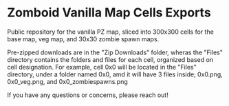 # Zomboid Vanilla Map Cells Exports
Public repository for the vanilla PZ map, sliced into 300x300 cells for the base map, veg map, and 30x30 zombie spawn maps.

Pre-zipped downloads are in the "Zip Downloads" folder, wheras the "Files" directory contains the folders and files for each cell, organized based on cell designation. For example, cell 0x0 will be located in the "Files" directory, under a folder named 0x0, amd it will have 3 files inside; 0x0.png, 0x0_veg.png, and 0x0_zombiespawns.png

If you have any questions or concerns, please reach out!
